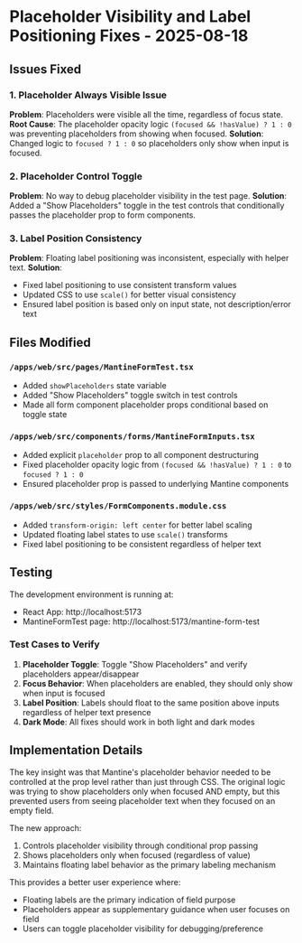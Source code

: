 # Placeholder Visibility and Label Positioning Fixes - 2025-08-18

## Issues Fixed

### 1. Placeholder Always Visible Issue
**Problem**: Placeholders were visible all the time, regardless of focus state.
**Root Cause**: The placeholder opacity logic `(focused && !hasValue) ? 1 : 0` was preventing placeholders from showing when focused.
**Solution**: Changed logic to `focused ? 1 : 0` so placeholders only show when input is focused.

### 2. Placeholder Control Toggle
**Problem**: No way to debug placeholder visibility in the test page.
**Solution**: Added a "Show Placeholders" toggle in the test controls that conditionally passes the placeholder prop to form components.

### 3. Label Position Consistency
**Problem**: Floating label positioning was inconsistent, especially with helper text.
**Solution**: 
- Fixed label positioning to use consistent transform values
- Updated CSS to use `scale()` for better visual consistency
- Ensured label position is based only on input state, not description/error text

## Files Modified

### `/apps/web/src/pages/MantineFormTest.tsx`
- Added `showPlaceholders` state variable
- Added "Show Placeholders" toggle switch in test controls
- Made all form component placeholder props conditional based on toggle state

### `/apps/web/src/components/forms/MantineFormInputs.tsx`
- Added explicit `placeholder` prop to all component destructuring
- Fixed placeholder opacity logic from `(focused && !hasValue) ? 1 : 0` to `focused ? 1 : 0`
- Ensured placeholder prop is passed to underlying Mantine components

### `/apps/web/src/styles/FormComponents.module.css`
- Added `transform-origin: left center` for better label scaling
- Updated floating label states to use `scale()` transforms
- Fixed label positioning to be consistent regardless of helper text

## Testing

The development environment is running at:
- React App: http://localhost:5173
- MantineFormTest page: http://localhost:5173/mantine-form-test

### Test Cases to Verify
1. **Placeholder Toggle**: Toggle "Show Placeholders" and verify placeholders appear/disappear
2. **Focus Behavior**: When placeholders are enabled, they should only show when input is focused
3. **Label Position**: Labels should float to the same position above inputs regardless of helper text presence
4. **Dark Mode**: All fixes should work in both light and dark modes

## Implementation Details

The key insight was that Mantine's placeholder behavior needed to be controlled at the prop level rather than just through CSS. The original logic was trying to show placeholders only when focused AND empty, but this prevented users from seeing placeholder text when they focused on an empty field.

The new approach:
1. Controls placeholder visibility through conditional prop passing
2. Shows placeholders only when focused (regardless of value)
3. Maintains floating label behavior as the primary labeling mechanism

This provides a better user experience where:
- Floating labels are the primary indication of field purpose
- Placeholders appear as supplementary guidance when user focuses on field
- Users can toggle placeholder visibility for debugging/preference
